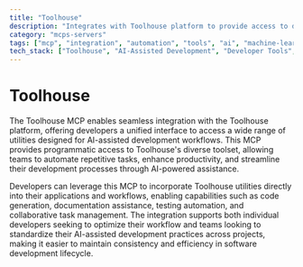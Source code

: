 ```yaml
---
title: "Toolhouse"
description: "Integrates with Toolhouse platform to provide access to diverse utilities for developers and teams incorporating AI-assisted tasks."
category: "mcps-servers"
tags: ["mcp", "integration", "automation", "tools", "ai", "machine-learning"]
tech_stack: ["Toolhouse", "AI-Assisted Development", "Developer Tools", "Automation", "Team Collaboration"]
---
```


# Toolhouse

The Toolhouse MCP enables seamless integration with the Toolhouse platform, offering developers a unified interface to access a wide range of utilities designed for AI-assisted development workflows. This MCP provides programmatic access to Toolhouse's diverse toolset, allowing teams to automate repetitive tasks, enhance productivity, and streamline their development processes through AI-powered assistance.

Developers can leverage this MCP to incorporate Toolhouse utilities directly into their applications and workflows, enabling capabilities such as code generation, documentation assistance, testing automation, and collaborative task management. The integration supports both individual developers seeking to optimize their workflow and teams looking to standardize their AI-assisted development practices across projects, making it easier to maintain consistency and efficiency in software development lifecycle.
